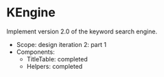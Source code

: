 # KEngine

Implement version 2.0 of the keyword search engine.

- Scope: design iteration 2: part 1
- Components:
  - TitleTable: completed
  - Helpers: completed